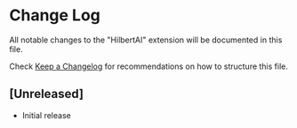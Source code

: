 # Change Log

All notable changes to the "HilbertAI" extension will be documented in this file.

Check [Keep a Changelog](http://keepachangelog.com/) for recommendations on how to structure this file.

## [Unreleased]

- Initial release